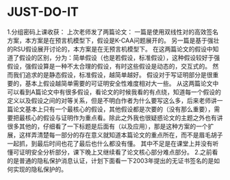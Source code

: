 # JUST-DO-IT
1.分组密码上课收获：
上次老师发了两篇论文：
一篇是使用双线性对的高效签名方案，本方案是在预言机模型下，假设是K-CAA问题展开的。
另一篇是基于强壮的RSU假设展开讨论的，本方案是在无预言机模型下。
在这两篇论文的假设中知道了假设的区别，分为：简单假设（也是若假设，标准假设），这种假设较好于强假设，强假设算是一种不太合理的假设，有时这些假设是动态的，交互式的。
然而我们追求的是静态假设，标准假设，越简单越好。
假设对于写证明部分是很重要的，基本上假设越简单需要的可证明安全性难度相对大一些。
从这两篇论文中可以看到A篇论文中有很多假设，看论文的时候我看的有点绕，知道每一个假设的定义以及假设之间的对等关系，但是不明白作者为什么要写这么多，后来老师讲一篇论文基本上只有一个最核心的假设，其他假设都是次要的（没有那么重要），需要把最核心的假设与证明作为重点看。除此之外我也很疑惑论文的主题之外也有讲很多其他的，仔细看了一下标题是后面有（以及应用），那是这种方案的一个扩展，这样弄清楚每一部分的存在意义就知道本篇论文的重点所在，而不是眉毛胡子一起抓，到最后时间也花了最后也什么都没有懂。
其中不足是在课堂上并没有听懂可证明安全分析部分，课下晚上又继续看了论文核心部分难点部分。
2.之前看的是普通的隐私保护消息认证，计划下面看一下2003年提出的无证书签名的是如何实现的隐私保护的。
